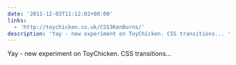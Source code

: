 ```yaml
---
date: '2011-12-03T11:12:02+00:00'
links:
  - 'http://toychicken.co.uk/CSS3KenBurns/'
description: 'Yay - new experiment on ToyChicken. CSS transitions... '
---
```

Yay - new experiment on ToyChicken. CSS transitions... 
